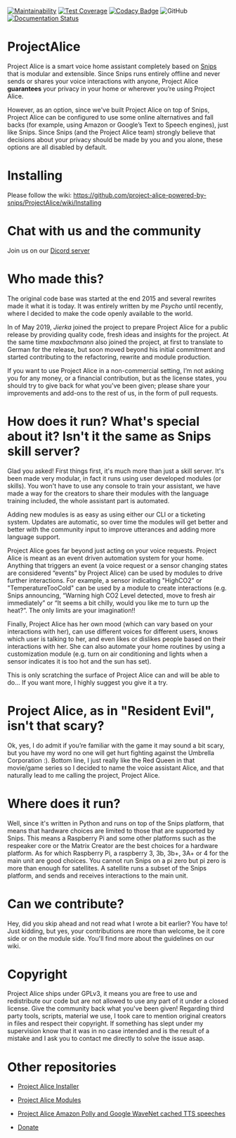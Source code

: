 [![Maintainability](https://api.codeclimate.com/v1/badges/ab9aa78508dcccc85b12/maintainability)](https://codeclimate.com/github/project-alice-powered-by-snips/ProjectAlice/maintainability) [![Test Coverage](https://api.codeclimate.com/v1/badges/ab9aa78508dcccc85b12/test_coverage)](https://codeclimate.com/github/project-alice-powered-by-snips/ProjectAlice/test_coverage) [![Codacy Badge](https://api.codacy.com/project/badge/Grade/55399302e9614fb18a354fb9345dff29)](https://www.codacy.com/manual/Psychokiller1888/ProjectAlice?utm_source=github.com&amp;utm_medium=referral&amp;utm_content=project-alice-powered-by-snips/ProjectAlice&amp;utm_campaign=Badge_Grade) ![GitHub](https://img.shields.io/github/license/Psychokiller1888/ProjectAlice)[![Documentation Status](https://readthedocs.org/projects/projectalice/badge/?version=latest)](https://projectalice.readthedocs.io/en/latest/?badge=latest)

# ProjectAlice
Project Alice is a smart voice home assistant completely based on [Snips](https://snips.ai) that is modular and extensible. Since Snips runs entirely offline and never sends or shares your voice interactions with anyone, Project Alice **guarantees** your privacy in your home or wherever you’re using Project Alice.

However, as an option, since we've built Project Alice on top of Snips, Project Alice can be configured to use some online alternatives and fall backs (for example, using Amazon or Google’s Text to Speech engines), just like Snips. Since Snips (and the Project Alice team) strongly believe that decisions about your privacy should be made by you and you alone, these options are all disabled by default.

# Installing
Please follow the wiki: https://github.com/project-alice-powered-by-snips/ProjectAlice/wiki/Installing

# Chat with us and the community
Join us on our [Dicord server](https://discord.gg/Jfcj355)


# Who made this?
The original code base was started at the end 2015 and several rewrites made it what it is today. It was entirely written by me *Psycho* until recently, where I decided to make the code openly available to the world. 

In of May 2019, *Jierka* joined the project to prepare Project Alice for a public release by providing quality code, fresh ideas and insights for the project. At the same time *maxbachmann* also joined the project, at first to translate to German for the release, but soon moved beyond his initial commitment and started contributing to the refactoring, rewrite and module production.

If you want to use Project Alice in a non-commercial setting, I’m not asking you for any money, or a financial contribution, but as the license states, you should try to give back for what you've been given; please share your improvements and add-ons to the rest of us, in the form of pull requests.

# How does it run? What's special about it? Isn't it the same as Snips skill server?
Glad you asked! First things first, it's much more than just a skill server. It's been made very modular, in fact it runs using user developed modules (or skills). You won't have to use any console to train your assistant, we have made a way for the creators to share their modules with the language training included, the whole assistant part is automated.

Adding new modules is as easy as using either our CLI or a ticketing system. Updates are automatic, so over time the modules will get better and better with the community input to improve utterances and adding more language support.

Project Alice goes far beyond just acting on your voice requests.  Project Alice is meant as an event driven automation system for your home.  Anything that triggers an event (a voice request or a sensor changing states are considered “events” by Project Alice) can be used by modules to drive further interactions.  For example, a sensor indicating "HighCO2" or "TemperatureTooCold" can be used by a module to create interactions (e.g. Snips announcing, “Warning high CO2 Level detected, move to fresh air immediately” or “It seems a bit chilly, would you like me to turn up the heat?”.  The only limits are your imagination!!

Finally, Project Alice has her own mood (which can vary based on your interactions with her), can use different voices for different users, knows which user is talking to her, and even likes or dislikes people based on their interactions with her. She can also automate your home routines by using a customization module (e.g. turn on air conditioning and lights when a sensor indicates it is too hot and the sun has set).

This is only scratching the surface of Project Alice can and will be able to do... If you want more, I highly suggest you give it a try.


# Project Alice, as in "Resident Evil", isn't that scary?
Ok, yes, I do admit if you’re familiar with the game it may sound a bit scary, but you have my word no one will get hurt fighting against the Umbrella Corporation :). Bottom line, I just really like the Red Queen in that movie/game series so I decided to name the voice assistant Alice, and that naturally lead to me calling the project, Project Alice.


# Where does it run?
Well, since it's written in Python and runs on top of the Snips platform, that means that hardware choices are limited to those that are supported by Snips. This means a Raspberry Pi and some other platforms such as the respeaker core or the Matrix Creator are the best choices for a hardware platform. As for which Raspberry Pi, a raspberry 3, 3b, 3b+, 3A+ or 4 for the main unit are good choices. You cannot run Snips on a pi zero but pi zero is more than enough for satellites. A satellite runs a subset of the Snips platform, and sends and receives interactions to the main unit.


# Can we contribute?
Hey, did you skip ahead and not read what I wrote a bit earlier? You have to! Just kidding, but yes, your contributions are more than welcome, be it core side or on the module side. You'll find more about the guidelines on our wiki.

# Copyright
Project Alice ships under GPLv3, it means you are free to use and redistribute our code but are not allowed to use any part of it under a closed license. Give the community back what you've been given!
Regarding third party tools, scripts, material we use, I took care to mention original creators in files and respect their copyright. If something has slept under my supervision know that it was in no case intended and is the result of a mistake and I ask you to contact me directly to solve the issue asap.

# Other repositories
- [Project Alice Installer](https://github.com/Psychokiller1888/ProjectAliceInstaller)
- [Project Alice Modules](https://github.com/Psychokiller1888/ProjectAliceModules)
- [Project Alice Amazon Polly and Google WaveNet cached TTS speeches](https://github.com/Psychokiller1888/ProjectAliceCachedSpeeches/tree/Amazon-EnUs-Joanna)

- [Donate](https://paypal.me/Psychokiller1888)
